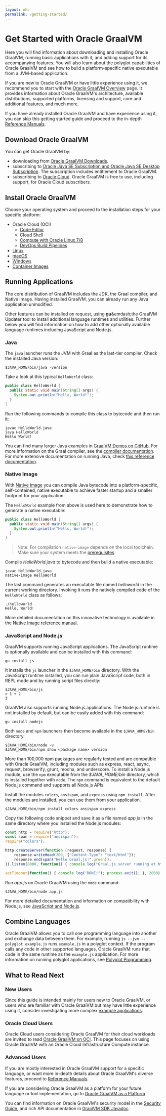 ```yaml
---
layout: ohc
permalink: /getting-started/
---
```


# Get Started with Oracle GraalVM

Here you will find information about downloading and installing Oracle GraalVM, running basic applications with it, and adding support for its accompanying features.
You will also learn about the polyglot capabilities of Oracle GraalVM and see how to build a platform-specific native executable from a JVM-based application.

If you are new to Oracle GraalVM or have little experience using it, we recommend you to start with the [Oracle GraalVM Overview](../../enterprise-overview/architecture-overview.md) page.
It provides information about Oracle GraalVM's architecture, available distributions, supported platforms, licensing and support, core and additional features, and much more.

If you have already installed Oracle GraalVM and have experience using it, you can skip this getting started guide and proceed to the in-depth [Reference Manuals](../../reference-manual/reference-manuals.md).

## Download Oracle GraalVM

You can get Oracle GraalVM by:
- downloading from [Oracle GraalVM Downloads](https://www.oracle.com/downloads/graalvm-downloads.html).
- subscribing to [Oracle Java SE Subscription and Oracle Java SE Desktop Subscription](https://www.oracle.com/uk/java/java-se-subscription/). The subscription includes entitlement to Oracle GraalVM.
- subscribing to [Oracle Cloud](https://www.oracle.com/cloud). Oracle GraalVM is free to use, including support, for Oracle Cloud subscribers.

## Install Oracle GraalVM

Choose your operating system and proceed to the installation steps for your specific platform:

* Oracle Cloud (OCI) 
  * [Code Editor](oci/code-editor.md)
  * [Cloud Shell](oci/cloud-shell.md)
  * [Compute with Oracle Linux 7/8](oci/installation-compute-instance-with-OL.md)
  * [DevOps Build Pipelines](oci/installation-devops-build-pipeline.md)
* [Linux](installation-linux.md)
* [macOS](installation-macos.md)
* [Windows](installation-windows.md)
* [Container Images](container-images/graalvm-ee-container-images.md)

## Running Applications

The core distribution of GraalVM includes the JDK, the Graal compiler, and Native Image.
Having installed GraalVM, you can already run any Java application unmodified.

Other features can be installed on request, using **gu**&emdash;the GraalVM Updater tool to install additional language runtimes and utilities.
Further below you will find information on how to add other optionally available language runtimes including JavaScript and Node.js.

### Java

The `java` launcher runs the JVM with Graal as the last-tier compiler.
Check the installed Java version:
```shell
$JAVA_HOME/bin/java -version
```

Take a look at this typical `HelloWorld` class:
```java
public class HelloWorld {
  public static void main(String[] args) {
    System.out.println("Hello, World!");
  }
}
```

Run the following commands to compile this class to bytecode and then run it:
```shell
javac HelloWorld.java
java HelloWorld
Hello World!
```

You can find many larger Java examples in [GraalVM Demos on GitHub](https://github.com/graalvm/graalvm-demos).
For more information on the Graal compiler, see the [compiler documentation](../../reference-manual/java/compiler.md).
For more extensive documentation on running Java, check [this reference documentation](../../reference-manual/java/README.md).

### Native Image

With [Native Image](../../reference-manual/native-image/README.md) you can compile Java bytecode into a platform-specific, self-contained, native executable to achieve faster startup and a smaller footprint for your application.

The `HelloWorld` example from above is used here to demonstrate how to generate a native executable:
```java
public class HelloWorld {
  public static void main(String[] args) {
    System.out.println("Hello, World!");
  }
}
```

> Note: For compilation `native-image` depends on the local toolchain. Make sure your system meets the [prerequisites](../../reference-manual/native-image/README.md#prerequisites).

Compile _HelloWorld.java_ to bytecode and then build a native executable:
```shell
javac HelloWorld.java
native-image HelloWorld
```

The last command generates an executable file named _helloworld_ in the current working directory.
Invoking it runs the natively compiled code of the `HelloWorld` class as follows:
```shell
./helloworld
Hello, World!
```

More detailed documentation on this innovative technology is available in the [Native Image reference manual](../../reference-manual/native-image/README.md).

### JavaScript and Node.js

GraalVM supports running JavaScript applications.
The JavaScript runtime is optionally available and can be installed with this command:
```shell
gu install js
```

It installs the `js` launcher in the `$JAVA_HOME/bin` directory.
With the JavaScript runtime installed, you can run plain JavaScript code, both in REPL mode and by running script files directly:
```shell
$JAVA_HOME/bin/js
> 1 + 2
3
```

GraalVM also supports running Node.js applications.
The Node.js runtime is not installed by default, but can be easily added with this command:
```shell
gu install nodejs
```

Both `node` and  `npm` launchers then become available in the `$JAVA_HOME/bin` directory.

```shell
$JAVA_HOME/bin/node -v
$JAVA_HOME/bin/npm show <package name> version
```

More than 100,000 npm packages are regularly tested and are compatible with Oracle GraalVM, including modules such as express, react, async, request, browserify, grunt, mocha, and underscore.
To install a Node.js module, use the `npm` executable from the _$JAVA_HOME/bin_ directory, which is installed together with `node`.
The `npm` command is equivalent to the default Node.js command and supports all Node.js APIs.

Install the modules `colors`, `ansispan`, and `express` using `npm install`.
After the modules are installed, you can use them from your application.
```shell
$JAVA_HOME/bin/npm install colors ansispan express
```

Copy the following code snippet and save it as a file named _app.js_ in the same directory where you installed the Node.js modules:
```js
const http = require("http");
const span = require("ansispan");
require("colors");

http.createServer(function (request, response) {
    response.writeHead(200, {"Content-Type": "text/html"});
    response.end(span("Hello Graal.js!".green));
}).listen(8000, function() { console.log("Graal.js server running at http://127.0.0.1:8000/".red); });

setTimeout(function() { console.log("DONE!"); process.exit(); }, 2000);
```

Run _app.js_ on Oracle GraalVM using the `node` command:

```shell
$JAVA_HOME/bin/node app.js
```

For more detailed documentation and information on compatibility with Node.js, see [JavaScript and Node.js](../../reference-manual/js/README.md).

## Combine Languages

Oracle GraalVM allows you to call one programming language into another and exchange data between them.
For example, running `js --jvm --polyglot example.js` runs `example.js` in a polyglot context.
If the program calls any code in other supported languages, Oracle GraalVM runs that code in the same runtime as the `example.js` application.
For more information on running polyglot applications, see [Polyglot Programming](../../reference-manual/polyglot-programming.md).

## What to Read Next

### New Users
Since this guide is intended mainly for users new to Oracle GraalVM, or users who are familiar with Oracle GraalVM but may have little experience using it, consider investigating more complex [example applications](https://github.com/graalvm/graalvm-demos).

### Oracle Cloud Users
Oracle Cloud users considering Oracle GraalVM for their cloud workloads are invited to read [Oracle GraalVM on OCI](oci/installation-compute-instance-with-OL.md).
This page focuses on using Oracle GraalVM with an Oracle Cloud Infrastructure Compute instance.

### Advanced Users
If you are mostly interested in Oracle GraalVM support for a specific language, or want more in-depth details about Oracle GraalVM's diverse features, proceed to [Reference Manuals](../../reference-manual/reference-manuals.md).

If you are considering Oracle GraalVM as a platform for your future language or tool implementation, go to [Oracle GraalVM as a Platform](../../../truffle/docs/README.md).

You can find information on Oracle GraalVM's security model in the [Security Guide](../../security/security-guide.md), and rich API documentation in [GraalVM SDK Javadoc](https://docs.oracle.com/en/graalvm/enterprise/22/sdk/index.html).
